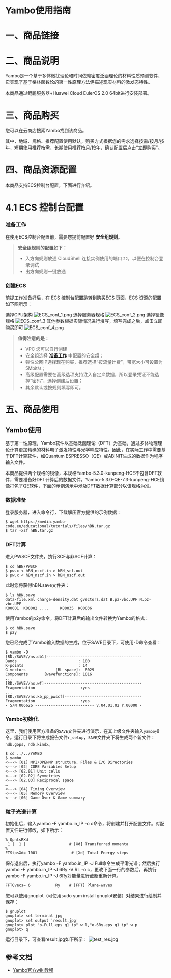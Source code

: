# Yambo使用指南

# 一、商品链接

# 二、商品说明

Yambo是一个基于多体微扰理论和时间依赖密度泛函理论的材料性质预测软件，它实现了基于格林函数论的第一性原理方法俩描述现实材料的激发态特性。

本商品通过鲲鹏服务器+Huawei Cloud EulerOS 2.0 64bit进行安装部署。

# 三、商品购买

您可以在云商店搜索Yambo找到该商品。

其中，地域、规格、推荐配置使用默认，购买方式根据您的需求选择按需/按月/按年，短期使用推荐按需，长期使用推荐按月/按年，确认配置后点击“立即购买”。

# 四、商品资源配置

本商品支持ECS控制台配置，下面进行介绍。

# 4.1 ECS 控制台配置

### 准备工作

在使用ECS控制台配置前，需要您提前配置好 **安全组规则**。

> **安全组规则的配置如下：**
>
> - 入方向规则放通 CloudShell 连接实例使用的端口 `22`，以便在控制台登录调试
> - 出方向规则一键放通

### 创建ECS

前提工作准备好后，在 ECS 控制台配置跳转到[购买ECS](https://support.huaweicloud.com/qs-ecs/ecs_01_0103.html) 页面，ECS 资源的配置如下图所示：

选择CPU架构
![ECS_conf_1.png](images/ECS_conf_1.png)
选择服务器规格
![ECS_conf_2.png](images/ECS_conf_2.png)
选择镜像规格
![ECS_conf_3](images/ECS_conf_3.png)
其他参数根据实际情况进行填写，填写完成之后，点击立即购买即可
![ECS_conf_4.png](images/ECS_conf_4.png)

> **值得注意的是：**
>
> - VPC 您可以自行创建
> - 安全组选择 [**准备工作**](#准备工作) 中配置的安全组；
> - 弹性公网IP选择现在购买，推荐选择“按流量计费”，带宽大小可设置为5Mbit/s；
> - 高级配置需要在高级选项支持注入自定义数据，所以登录凭证不能选择“密码”，选择创建后设置；
> - 其余默认或按规则填写即可。

# 五、商品使用

## Yambo使用
基于第一性原理，Yambo软件以基础泛函理论（DFT）为基础，通过多体物理理论计算更加精确的材料电子激发特性与光学响应特性。因此，在实际工作中需要基于DFT计算软件，如Quantum ESPRESSO（QE）或ABINIT生成的数据作为程序输入文件。

本商品提供两个规格的镜像，本规格Yambo-5.3.0-kunpeng-HCE不包含DFT软件，需要准备好DFT计算后的数据文件。Yambo-5.3.0-QE-7.3-kunpeng-HCE镜像打包了QE软件，下面的示例演示中涉及DFT数据计算部分以该规格为准。

### 数据准备
登录服务器，进入命令行，下载解压官方提供的示例数据：
```
$ wget https://media.yambo-code.eu/educational/tutorials/files/hBN.tar.gz
$ tar -xzf hBN.tar.gz
```
### DFT计算
进入PWSCF文件夹，执行SCF与非SCF计算：
```
$ cd hBN/PWSCF
$ pw.x < hBN_nscf.in > hBN_scf.out
$ pw.x < hBN_nscf.in > hBN_nscf.out
```
此时您将获得hBN.save文件夹：
```
$ ls hBN.save
data-file.xml charge-density.dat gvectors.dat B.pz-vbc.UPF N.pz-vbc.UPF
K00001	K00002 .... 	K00035	K00036
```
使用Yambo的p2y命令，将DFT计算后的输出文件转换为Yambo的格式：
```
$ cd hBN.save
$ p2y
```
您已经完成了Yambo输入数据的生成，位于SAVE目录下，可使用-D命令查看：
```
$ yambo -D
[RD./SAVE//ns.db1]------------------------------------------
Bands                           : 100
K-points                        : 14
G-vectors             [RL space]:  8029
Components       [wavefunctions]: 1016
...
[RD./SAVE//ns.wf]-------------------------------------------
Fragmentation                    :yes
...
[RD./SAVE//ns.kb_pp_pwscf]----------------------------------
Fragmentation                    :yes
- S/N 006626 -------------------------- v.04.01.02 r.00000 -
```
### Yambo初始化
这里，我们使用官方准备的`SAVE`文件夹进行演示，在其上级文件夹输入`yambo`指令。运行目录下将生成报告文件`r_setup`，`SAVE`文件夹下将生成两个新文件：`ndb.gops`，`ndb.kindx`。
```
$ cd ../../YAMBO
$ yambo
<---> [01] MPI/OPENMP structure, Files & I/O Directories
<---> [02] CORE Variables Setup
<---> [02.01] Unit cells
<---> [02.02] Symmetries
<---> [02.03] Reciprocal space
…
<---> [04] Timing Overview
<---> [05] Memory Overview
<---> [06] Game Over & Game summary
```
### 粒子光谱计算
初始化后，输入yambo -F yambo.in_IP -o c命令，将创建并打开配置文件。对配置文件进行修改，如下所示：
```
% QpntsRXd
 1 |  1 |                   # [Xd] Transferred momenta
%
ETStpsXd= 1001               # [Xd] Total Energy steps
```
保存退出后，执行yambo -F yambo.in_IP -J Full命令生成平滑光谱；然后执行yambo -F yambo.in_IP -J 6Ry -V RL -o c，更改下面一行的参数后，再执行yambo -F yambo.in_IP -J 6Ry对能量进行截断重新计算。
```
FFTGvecs= 6           Ry    # [FFT] Plane-waves
```
您可以使用gnuplot（可使用sudo yum install gnuplot安装）对结果进行绘制并保存：
```
$ gnuplot
gnuplot> set terminal jpg
gnuplot> set output 'result.jpg'
gnuplot> plot "o-Full.eps_q1_ip" w l,"o-6Ry.eps_q1_ip" w p
gnuplot> q
```
运行目录下，可查看result.jpg如下所示：
![test_res.jpg](https://github.com/xialei123456/yambo-image/blob/45e944b355383ab442b68c4550cae9a94d1326c5/docs/images/test_res.jpg)
## 参考文档
- [Yambo官方wiki教程](https://wiki.yambo-code.eu/wiki/index.php?title=Tutorials)



